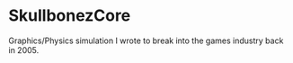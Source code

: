 # SkullbonezCore
Graphics/Physics simulation I wrote to break into the games industry back in 2005.
